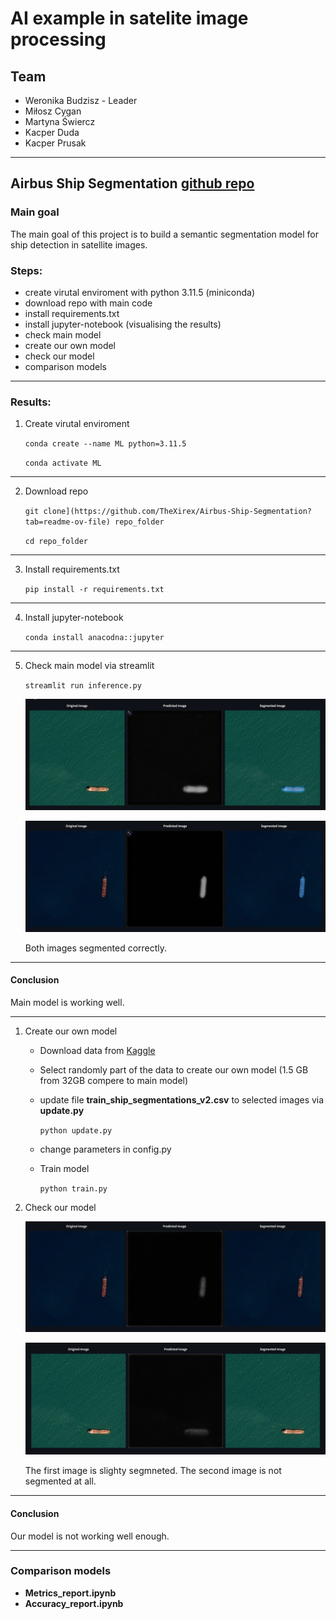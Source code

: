 # AI example in satelite image processing

## **Team**
* Weronika Budzisz - Leader
* Miłosz Cygan 
* Martyna Świercz
* Kacper Duda
* Kacper Prusak

***

## Airbus Ship Segmentation [github repo]([https://](https://github.com/TheXirex/Airbus-Ship-Segmentation?tab=readme-ov-file))

### Main goal 
The main goal of this project is to build a semantic segmentation model for ship detection in satellite images.

### Steps:
- create virutal enviroment with python 3.11.5 (miniconda)
- download repo with main code
- install requirements.txt
- install jupyter-notebook (visualising the results)
- check main model
- create our own model 
- check our model 
- comparison models

***

###  Results:

1. Create virutal enviroment 
   
     `conda create --name ML python=3.11.5`

     `conda activate ML`
    
***
2.  Download repo
   
     `git clone](https://github.com/TheXirex/Airbus-Ship-Segmentation?tab=readme-ov-file) repo_folder`

     `cd repo_folder`
***

3. Install requirements.txt
   
   `pip install -r requirements.txt`
***

4. Install jupyter-notebook
   
    `conda install anacodna::jupyter`
***
5. Check main model via streamlit
   

   `streamlit run inference.py`

    ![main_1](images/test1_main.png)

    ![main_2](images/test2_main.png)

    Both images segmented correctly.
***
#### Conclusion

Main model is working well. 
***
1. Create our own model
    * Download data from [Kaggle]([https://](https://www.kaggle.com/competitions/airbus-ship-detection/data)) 
  
    * Select randomly part of the data to create our own model (1.5 GB from 32GB compere to main model) 
  
    * update file **train_ship_segmentations_v2.csv** to selected images via **update.py**
  
        `python update.py`

    * change parameters in config.py

    * Train model 
  
        `python train.py`
    
2. Check our model

    ![our_1](images/test1_our.png)

    ![our_2](images/test2_our.png)

    The first image is slighty segmneted. The second image is not segmented at all.
***
#### Conclusion
Our model is not working well enough. 
***

### Comparison models

* **Metrics_report.ipynb**
* **Accuracy_report.ipynb**
   